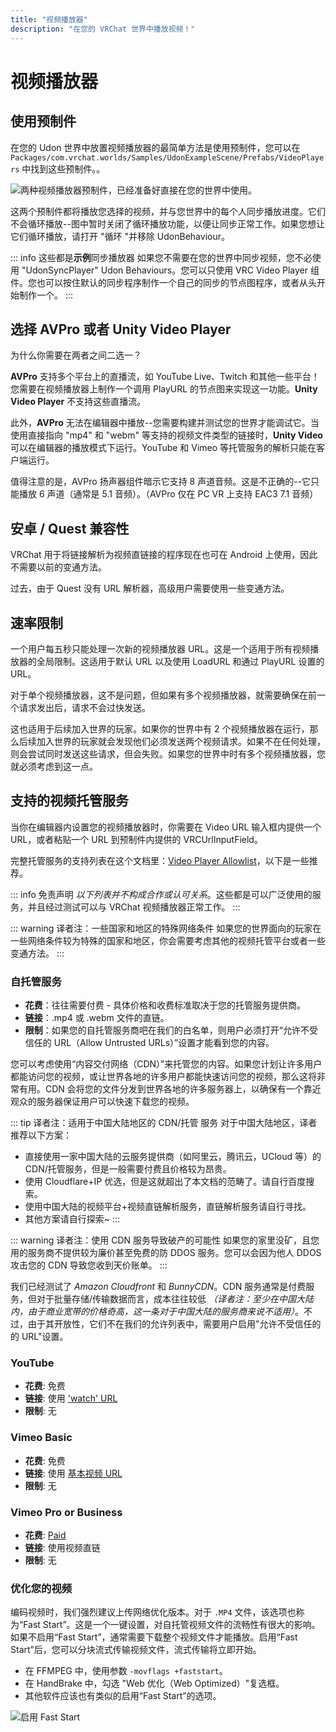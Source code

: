 ```yaml
---
title: "视频播放器"
description: "在您的 VRChat 世界中播放视频！"
---
```


# 视频播放器

## 使用预制件

在您的 Udon 世界中放置视频播放器的最简单方法是使用预制件，您可以在 `Packages/com.vrchat.worlds/Samples/UdonExampleScene/Prefabs/VideoPlayers` 中找到这些预制件。。

![两种视频播放器预制件，已经准备好直接在您的世界中使用。](/creators.vrchat.com/images/worlds/video-players-aae04e6-video-player-prefabs.png)

这两个预制件都将播放您选择的视频，并与您世界中的每个人同步播放进度。它们不会循环播放--图中暂时关闭了循环播放功能，以便让同步正常工作。如果您想让它们循环播放，请打开 "循环 "并移除 UdonBehaviour。

::: info 这些都是**示例**同步播放器
如果您不需要在您的世界中同步视频，您不必使用 "UdonSyncPlayer" Udon Behaviours。您可以只使用 VRC Video Player 组件。您也可以按住默认的同步程序制作一个自己的同步的节点图程序，或者从头开始制作一个。
:::

## 选择 AVPro 或者 Unity Video Player

为什么你需要在两者之间二选一？

**AVPro** 支持多个平台上的直播流，如 YouTube Live、Twitch 和其他一些平台！您需要在视频播放器上制作一个调用 PlayURL 的节点图来实现这一功能。**Unity Video Player** 不支持这些直播流。

此外，**AVPro** 无法在编辑器中播放--您需要构建并测试您的世界才能调试它。当使用直接指向 "mp4" 和 "webm" 等支持的视频文件类型的链接时，**Unity Video**可以在编辑器的播放模式下运行。YouTube 和 Vimeo 等托管服务的解析只能在客户端运行。

值得注意的是，AVPro 扬声器组件暗示它支持 8 声道音频。这是不正确的--它只能播放 6 声道（通常是 5.1 音频）。（AVPro 仅在 PC VR 上支持 EAC3 7.1 音频）

## 安卓 / Quest 兼容性

VRChat 用于将链接解析为视频直链接的程序现在也可在 Android 上使用，因此不需要以前的变通方法。

过去，由于 Quest 没有 URL 解析器，高级用户需要使用一些变通方法。

## 速率限制

一个用户每五秒只能处理一次新的视频播放器 URL。这是一个适用于所有视频播放器的全局限制。这适用于默认 URL 以及使用 LoadURL 和通过 PlayURL 设置的 URL。

对于单个视频播放器，这不是问题，但如果有多个视频播放器，就需要确保在前一个请求发出后，请求不会过快发送。

这也适用于后续加入世界的玩家。如果你的世界中有 2 个视频播放器在运行，那么后续加入世界的玩家就会发现他们必须发送两个视频请求。如果不在任何处理，则会尝试同时发送这些请求，但会失败。如果您的世界中时有多个视频播放器，您就必须考虑到这一点。

## 支持的视频托管服务

当你在编辑器内设置您的视频播放器时，你需要在 Video URL 输入框内提供一个 URL，或者粘贴一个 URL 到预制件内提供的 VRCUrlInputField。

完整托管服务的支持列表在这个文档里：[Video Player Allowlist](/creators.vrchat.com/worlds/udon/video-players/www-whitelist)，以下是一些推荐。

::: info 免责声明
_以下列表并不构成合作或认可关系_。这些都是可以广泛使用的服务，并且经过测试可以与 VRChat 视频播放器正常工作。
:::

::: warning 译者注：一些国家和地区的特殊网络条件
如果您的世界面向的玩家在一些网络条件较为特殊的国家和地区，你会需要考虑其他的视频托管平台或者一些变通方法。
:::

### 自托管服务

- **花费**：往往需要付费 - 具体价格和收费标准取决于您的托管服务提供商。
- **链接**：.mp4 或 .webm 文件的直链。
- **限制**：如果您的自托管服务商吧在我们的白名单，则用户必须打开“允许不受信任的 URL（Allow Untrusted URLs）”设置才能看到您的内容。

您可以考虑使用“内容交付网络（CDN）”来托管您的内容。如果您计划让许多用户都能访问您的视频，或让世界各地的许多用户都能快速访问您的视频，那么这将非常有用。CDN 会将您的文件分发到世界各地的许多服务器上，以确保有一个靠近观众的服务器保证用户可以快速下载您的视频。

::: tip 译者注：适用于中国大陆地区的 CDN/托管 服务
对于中国大陆地区，译者推荐以下方案：

- 直接使用一家中国大陆的云服务提供商（如阿里云，腾讯云，UCloud 等）的 CDN/托管服务，但是一般需要付费且价格较为昂贵。
- 使用 Cloudflare+IP 优选，但是这就超出了本文档的范畴了。请自行百度搜索。
- 使用中国大陆的视频平台+视频直链解析服务，直链解析服务请自行寻找。
- 其他方案请自行探索~
:::

::: warning 译者注：使用 CDN 服务导致破产的可能性
如果您的家里没矿，且您用的服务商不提供较为廉价甚至免费的防 DDOS 服务。您可以会因为他人 DDOS 攻击您的 CDN 导致您收到天价账单。
:::

我们已经测试了 _Amazon Cloudfront_ 和 _BunnyCDN_。CDN 服务通常是付费服务，但对于批量存储/传输数据而言，成本往往较低 _（译者注：至少在中国大陆内，由于商业宽带的价格奇高，这一条对于中国大陆的服务商来说不适用）_。不过，由于其开放性，它们不在我们的允许列表中，需要用户启用"允许不受信任的 的 URL"设置。

### YouTube

- **花费**: 免费
- **链接**: 使用 ['watch' URL](https://www.youtube.com/watch?v=8yaQY0arCnc)
- **限制**: 无

### Vimeo Basic

- **花费**: 免费
- **链接**: 使用 [基本视频 URL](https://vimeo.com/383935156)
- **限制**: 无

### Vimeo Pro or Business

- **花费**: [Paid](https://vimeo.com/upgrade)
- **链接**: 使用视频直链
- **限制**: 无

### 优化您的视频

编码视频时，我们强烈建议上传网络优化版本。对于 `.MP4` 文件，该选项也称为“Fast Start”。这是一个一键设置，对自托管视频文件的流畅性有很大的影响。如果不启用“Fast Start”，通常需要下载整个视频文件才能播放。启用“Fast Start”后，您可以分块流式传输视频文件，流式传输将立即开始。

- 在 FFMPEG 中，使用参数 `-movflags +faststart`。
- 在 HandBrake 中，勾选 "Web 优化（Web Optimized）"复选框。
- 其他软件应该也有类似的启用“Fast Start”的选项。

![启用 Fast Start](/creators.vrchat.com/images/worlds/video-players-dc8e54f-image.png)
